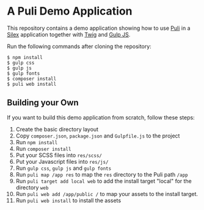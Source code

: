 A Puli Demo Application
=======================

This repository contains a demo application showing how to use [Puli] in a
[Silex] application together with [Twig] and [Gulp JS].

Run the following commands after cloning the repository:

```
$ npm install
$ gulp css
$ gulp js
$ gulp fonts
$ composer install
$ puli web install
```

Building your Own
-----------------

If you want to build this demo application from scratch, follow these steps:

1. Create the basic directory layout
2. Copy `composer.json`, `package.json` and `Gulpfile.js` to the project
3. Run `npm install`
4. Run `composer install`
5. Put your SCSS files into `res/scss/`
6. Put your Javascript files into `res/js/`
7. Run `gulp css`, `gulp js` and `gulp fonts`
8. Run `puli map /app res` to map the `res` directory to the Puli path `/app`
9. Run `puli target add local web` to add the install target "local" for the directory `web`
10. Run `puli web add /app/public /` to map your assets to the install target.
11. Run `puli web install` to install the assets

[Puli]: http://puli.io
[Silex]: http://silex.sensiolabs.org
[Twig]: http://twig.sensiolabs.org
[Gulp JS]: http://gulpjs.com
